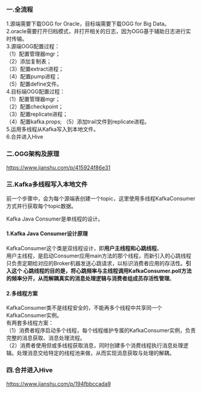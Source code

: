### 一.全流程
1.源端需要下载OGG for Oracle，目标端需要下载OGG for Big Data。  
2.oracle需要打开归档模式，并打开相关的日志，因为OGG基于辅助日志进行实时传输。  
3.源端OGG配置过程：  
（1）配置管理器mgr；  
（2）添加复制表；  
（3）配置extract进程；  
（4）配置pump进程；  
（5）配置define文件。  
4.目标端OGG配置过程：  
（1）配置管理器mgr；  
（2）配置checkpoint；  
（3）配置replicate进程；  
（4）配置kafka.props;
（5）添加trail文件到replicate进程。  
5.运用多线程从Kafka写入到本地文件。  
6.合并进入Hive

### 二.OGG架构及原理
https://www.jianshu.com/p/415924f86e31  

### 三.Kafka多线程写入本地文件
前一个步骤中，会为每个源端表创建一个topic，这里使用多线程KafkaConsumer方式并行获取每个topic数据。  

Kafka Java Consumer是单线程的设计。  

#### 1.Kafka Java Consumer设计原理
KafkaConsumer这个类是双线程设计，即**用户主线程和心跳线程**。  
用户主线程，是启动Consumer应用main方法的那个线程，而新引入的心跳线程只负责定期给对应的Broker机器发送心跳请求，以标识消费者应用的存活性。**引入这个
心跳线程的目的是，将心跳频率与主线程调用KafkaConsumer.poll方法的频率分开，从而解耦真实的消息处理逻辑与消费者组成员存活性管理**。  

#### 2.多线程方案
KafkaConsumer类不是线程安全的，不能再多个线程中共享同一个KafkaConsumer实例。  
有两套多线程方案：  
（1）消费者程序启动多个线程，每个线程维护专属的KafkaConsumer实例，负责完整的消息获取、消息处理流程。  
（2）消费者使用但或多线程获取消息，同时创建多个消费线程执行消息处理逻辑。处理消息交给特定的线程池来做，从而实现消息获取与处理的解耦。  

### 四.合并进入Hive
https://www.jianshu.com/p/194fbbccada9




